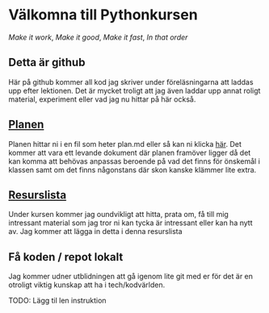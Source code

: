 # Välkomna till Pythonkursen

_Make it work_,
_Make it good_,
_Make it fast_,
_In that order_

## Detta är github

Här på github kommer all kod jag skriver under föreläsningarna att laddas upp efter lektionen. Det är mycket troligt att jag även laddar upp annat roligt material, experiment eller vad jag nu hittar på här också.

## [Planen](plan.md)

Planen hittar ni i en fil som heter plan.md eller så kan ni klicka [här](plan.md). Det kommer att vara ett levande dokument där planen framöver ligger då det kan komma att behövas anpassas beroende på vad det finns för önskemål i klassen samt om det finns någonstans där skon kanske klämmer lite extra.

## [Resurslista](resources.md)

Under kursen kommer jag oundvikligt att hitta, prata om, få till mig intressant material som jag tror ni kan tycka är intressant eller kan ha nytt av. Jag kommer att lägga in detta i denna resurslista

## Få koden / repot lokalt

Jag kommer udner utblidningen att gå igenom lite git med er för det är en otroligt viktig kunskap att ha i tech/kodvärlden.

TODO: Lägg til len instruktion
